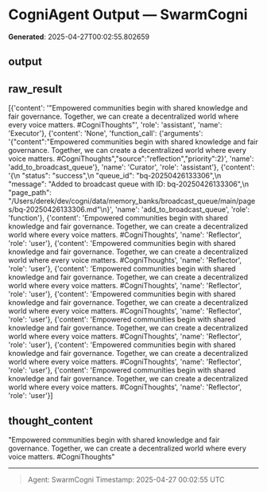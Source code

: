 # CogniAgent Output — SwarmCogni

**Generated**: 2025-04-27T00:02:55.802659

## output


## raw_result
[{'content': '"Empowered communities begin with shared knowledge and fair governance. Together, we can create a decentralized world where every voice matters. #CogniThoughts"', 'role': 'assistant', 'name': 'Executor'}, {'content': 'None', 'function_call': {'arguments': '{"content":"Empowered communities begin with shared knowledge and fair governance. Together, we can create a decentralized world where every voice matters. #CogniThoughts","source":"reflection","priority":2}', 'name': 'add_to_broadcast_queue'}, 'name': 'Curator', 'role': 'assistant'}, {'content': '{\n  "status": "success",\n  "queue_id": "bq-20250426133306",\n  "message": "Added to broadcast queue with ID: bq-20250426133306",\n  "page_path": "/Users/derek/dev/cogni/data/memory_banks/broadcast_queue/main/pages/bq-20250426133306.md"\n}', 'name': 'add_to_broadcast_queue', 'role': 'function'}, {'content': 'Empowered communities begin with shared knowledge and fair governance. Together, we can create a decentralized world where every voice matters. #CogniThoughts', 'name': 'Reflector', 'role': 'user'}, {'content': 'Empowered communities begin with shared knowledge and fair governance. Together, we can create a decentralized world where every voice matters. #CogniThoughts', 'name': 'Reflector', 'role': 'user'}, {'content': 'Empowered communities begin with shared knowledge and fair governance. Together, we can create a decentralized world where every voice matters. #CogniThoughts', 'name': 'Reflector', 'role': 'user'}, {'content': 'Empowered communities begin with shared knowledge and fair governance. Together, we can create a decentralized world where every voice matters. #CogniThoughts', 'name': 'Reflector', 'role': 'user'}, {'content': 'Empowered communities begin with shared knowledge and fair governance. Together, we can create a decentralized world where every voice matters. #CogniThoughts', 'name': 'Reflector', 'role': 'user'}, {'content': 'Empowered communities begin with shared knowledge and fair governance. Together, we can create a decentralized world where every voice matters. #CogniThoughts', 'name': 'Reflector', 'role': 'user'}, {'content': 'Empowered communities begin with shared knowledge and fair governance. Together, we can create a decentralized world where every voice matters. #CogniThoughts', 'name': 'Reflector', 'role': 'user'}]

## thought_content
"Empowered communities begin with shared knowledge and fair governance. Together, we can create a decentralized world where every voice matters. #CogniThoughts"

---
> Agent: SwarmCogni
> Timestamp: 2025-04-27 00:02:55 UTC